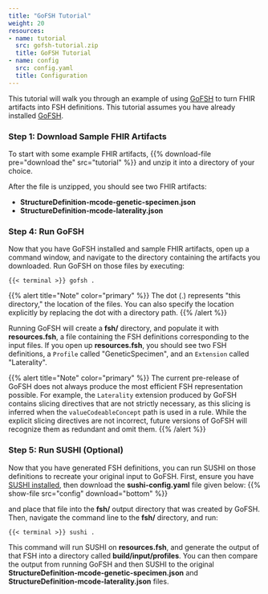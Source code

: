 ```yaml
---
title: "GoFSH Tutorial"
weight: 20
resources:
- name: tutorial
  src: gofsh-tutorial.zip
  title: GoFSH Tutorial
- name: config
  src: config.yaml
  title: Configuration
---
```


This tutorial will walk you through an example of using [GoFSH](/docs/gofsh) to turn FHIR artifacts into FSH definitions. This tutorial assumes you have already installed [GoFSH](/docs/gofsh/installation).

### Step 1: Download Sample FHIR Artifacts

To start with some example FHIR artifacts, {{% download-file pre="download the" src="tutorial" %}} and unzip it into a directory of your choice.

After the file is unzipped, you should see two FHIR artifacts:

* **StructureDefinition-mcode-genetic-specimen.json**
* **StructureDefinition-mcode-laterality.json**

### Step 4: Run GoFSH

Now that you have GoFSH installed and sample FHIR artifacts, open up a command window, and navigate to the directory containing the artifacts you downloaded. Run GoFSH on those files by executing:

```shell
{{< terminal >}} gofsh .
```

{{% alert title="Note" color="primary" %}}
The dot (.) represents "this directory," the location of the files. You can also specify the location explicitly by replacing the dot with a directory path.
{{% /alert %}}

Running GoFSH will create a **fsh/** directory, and populate it with **resources.fsh**, a file containing the FSH definitions corresponding to the input files. If you open up **resources.fsh**, you should see two FSH definitions, a `Profile` called "GeneticSpecimen", and an `Extension` called "Laterality".

{{% alert title="Note" color="primary" %}}
The current pre-release of GoFSH does not always produce the most efficient FSH representation possible. For example, the `Laterality` extension produced by GoFSH contains slicing directives that are not strictly necessary, as this slicing is inferred when the `valueCodeableConcept` path is used in a rule. While the explicit slicing directives are not incorrect, future versions of GoFSH will recognize them as redundant and omit them.
{{% /alert %}}

### Step 5: Run SUSHI (Optional)

Now that you have generated FSH definitions, you can run SUSHI on those definitions to recreate your original input to GoFSH. First, ensure you have [SUSHI installed](/docs/sushi/installation), then download the **sushi-config.yaml** file given below:
{{% show-file src="config" download="bottom" %}}

and place that file into the **fsh/** output directory that was created by GoFSH. Then, navigate the command line to the **fsh/** directory, and run:

```shell
{{< terminal >}} sushi .
```

This command will run SUSHI on **resources.fsh**, and generate the output of that FSH into a directory called **build/input/profiles**. You can then compare the output from running GoFSH and then SUSHI to the original **StructureDefinition-mcode-genetic-specimen.json** and **StructureDefinition-mcode-laterality.json** files.